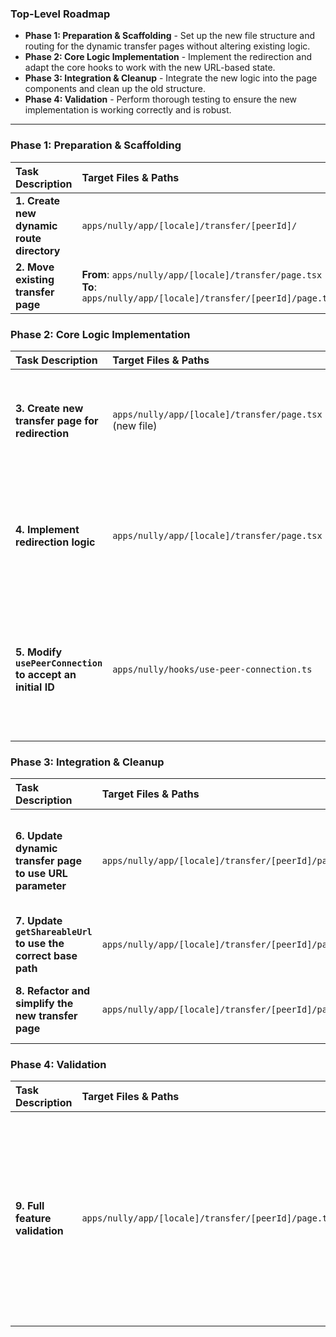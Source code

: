 ### Top-Level Roadmap

*   **Phase 1: Preparation & Scaffolding** - Set up the new file structure and routing for the dynamic transfer pages without altering existing logic.
*   **Phase 2: Core Logic Implementation** - Implement the redirection and adapt the core hooks to work with the new URL-based state.
*   **Phase 3: Integration & Cleanup** - Integrate the new logic into the page components and clean up the old structure.
*   **Phase 4: Validation** - Perform thorough testing to ensure the new implementation is working correctly and is robust.

---

### Phase 1: Preparation & Scaffolding

| Task Description | Target Files & Paths | Dependencies/Preconditions | Test Conditions | Status |
| :--- | :--- | :--- | :--- | :--- |
| **1. Create new dynamic route directory** | `apps/nully/app/[locale]/transfer/[peerId]/` | None | Verify that the new directory `apps/nully/app/[locale]/transfer/[peerId]/` exists. | Done |
| **2. Move existing transfer page** | **From**: `apps/nully/app/[locale]/transfer/page.tsx` <br> **To**: `apps/nully/app/[locale]/transfer/[peerId]/page.tsx` | Task 1 completed | After moving the file, running `pnpm dev` should show no errors. Visiting `/transfer/some-id` should display the existing page content (it wont be functional yet). | Done |

### Phase 2: Core Logic Implementation

| Task Description | Target Files & Paths | Dependencies/Preconditions | Test Conditions | Status |
| :--- | :--- | :--- | :--- | :--- |
| **3. Create new transfer page for redirection** | `apps/nully/app/[locale]/transfer/page.tsx` (new file) | Task 2 completed | Visiting `/transfer` should not yet redirect, but the new empty page component should be rendered without errors. | Done |
| **4. Implement redirection logic** | `apps/nully/app/[locale]/transfer/page.tsx` | Task 3 completed | Visiting `/transfer` should now automatically redirect the user to a new URL like `/transfer/unique-id`. The page content should load correctly at the new URL. | Done |
| **5. Modify `usePeerConnection` to accept an initial ID** | `apps/nully/hooks/use-peer-connection.ts` | None | The hook should be updated to accept an optional `peerId`. If provided, it should use that ID. If not, it should generate a new one. This will be fully testable in the next phase. | Done |

### Phase 3: Integration & Cleanup

| Task Description | Target Files & Paths | Dependencies/Preconditions | Test Conditions | Status |
| :--- | :--- | :--- | :--- | :--- |
| **6. Update dynamic transfer page to use URL parameter** | `apps/nully/app/[locale]/transfer/[peerId]/page.tsx` | Task 5 completed | The page should now extract the `peerId` from the URL and pass it to the `usePeerConnection` hook. The shareable URL displayed on the page should match the current URL. | Done |
| **7. Update `getShareableUrl` to use the correct base path** | `apps/nully/app/[locale]/transfer/[peerId]/page.tsx` | Task 6 completed | The shareable URL should correctly point to `/join/[peerId]`, not `/transfer/join/[peerId]`. | Done |
| **8. Refactor and simplify the new transfer page** | `apps/nully/app/[locale]/transfer/[peerId]/page.tsx` | Task 6 completed | Remove the now-redundant `getShareableUrl` function and use the windows current location directly. | Done |

### Phase 4: Validation

| Task Description | Target Files & Paths | Dependencies/Preconditions | Test Conditions | Status |
| :--- | :--- | :--- | :--- | :--- |
| **9. Full feature validation** | `apps/nully/app/[locale]/transfer/[peerId]/page.tsx` | All previous tasks completed | 1. Visit `/transfer`.<br>2. Confirm redirection to `/transfer/[peerId]`.<br>3. Copy the shareable join link.<br>4. Open the join link in a new tab; confirm connection.<br>5. Refresh the `/transfer/[peerId]` page; confirm the URL and `peerId` remain the same and the connection can be re-established. | Done |

